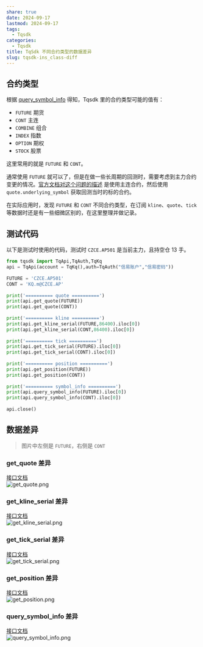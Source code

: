 ```yaml
---
share: true
date: 2024-09-17
lastmod: 2024-09-17
tags:
  - Tqsdk
categories:
  - Tqsdk
title: TqSdk 不同合约类型的数据差异
slug: tqsdk-ins_class-diff
---
```

  
## 合约类型  
  
根据 [query_symbol_info](https://doc.shinnytech.com/tqsdk/latest/reference/tqsdk.api.html#tqsdk.TqApi.query_symbol_info) 得知，Tqsdk 里的合约类型可能的值有：  
  
- `FUTURE` 期货  
- `CONT` 主连  
- `COMBINE` 组合  
- `INDEX` 指数  
- `OPTION` 期权  
- `STOCK` 股票  
  
这里常用的就是 `FUTURE` 和 `CONT`。  
  
通常使用 `FUTURE` 就可以了，但是在做一些长周期的回测时，需要考虑到主力合约变更的情况。[官方文档对这个问题的描述](https://doc.shinnytech.com/tqsdk/latest/usage/backtest.html#backtest-underlying-symbol) 是使用主连合约，然后使用 `quote.underlying_symbol` 获取回测当时的标的合约。  
  
在实际应用时，发现 `FUTURE` 和 `CONT` 不同合约类型，在订阅 `kline`、`quote`、`tick` 等数据时还是有一些细微区别的，在这里整理并做记录。  
  
## 测试代码  
  
以下是测试时使用的代码，测试时 `CZCE.AP501` 是当前主力，且持空仓 13 手。  
  
```python  
from tqsdk import TqApi,TqAuth,TqKq  
api = TqApi(account = TqKq(),auth=TqAuth("信易账户","信易密码"))  
  
FUTURE = 'CZCE.AP501'  
CONT = 'KQ.m@CZCE.AP'  
  
print('========== quote ==========')  
print(api.get_quote(FUTURE))  
print(api.get_quote(CONT))  
  
print('========== kline ==========')  
print(api.get_kline_serial(FUTURE,86400).iloc[0])  
print(api.get_kline_serial(CONT,86400).iloc[0])  
  
print('========== tick ==========')  
print(api.get_tick_serial(FUTURE).iloc[0])  
print(api.get_tick_serial(CONT).iloc[0])  
  
print('========== position ==========')  
print(api.get_position(FUTURE))  
print(api.get_position(CONT))  
  
print('========== symbol_info ==========')  
print(api.query_symbol_info(FUTURE).iloc[0])  
print(api.query_symbol_info(CONT).iloc[0])  
  
api.close()  
```  
  
## 数据差异  
  
> 图片中左侧是 `FUTURE`，右侧是 `CONT`  
  
### get_quote 差异  
  
[接口文档](https://doc.shinnytech.com/tqsdk/latest/reference/tqsdk.api.html#tqsdk.TqApi.get_quote)  
![get_quote.png](https://img.mlosun.com/images/2024/202409180013108.png)  
  
### get_kline_serial 差异  
  
[接口文档](https://doc.shinnytech.com/tqsdk/latest/reference/tqsdk.api.html#tqsdk.TqApi.get_kline_serial)  
![get_kline_serial.png](https://img.mlosun.com/images/2024/202409180014884.png)  
  
### get_tick_serial 差异  
  
[接口文档](https://doc.shinnytech.com/tqsdk/latest/reference/tqsdk.api.html#tqsdk.TqApi.get_tick_serial)  
![get_tick_serial.png](https://img.mlosun.com/images/2024/202409180016177.png)  
  
### get_position 差异  
  
[接口文档](https://doc.shinnytech.com/tqsdk/latest/reference/tqsdk.api.html#tqsdk.TqApi.get_position)  
![get_position.png](https://img.mlosun.com/images/2024/202409180016765.png)  
  
### query_symbol_info 差异  
  
[接口文档](https://doc.shinnytech.com/tqsdk/latest/reference/tqsdk.api.html#tqsdk.TqApi.query_symbol_info)  
![query_symbol_info.png](https://img.mlosun.com/images/2024/202409180016429.png)  
